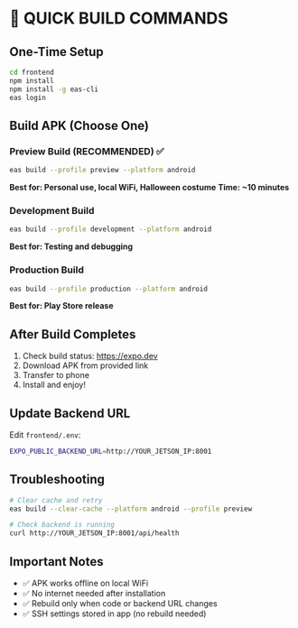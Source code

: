 # 🎃 QUICK BUILD COMMANDS

## One-Time Setup
```bash
cd frontend
npm install
npm install -g eas-cli
eas login
```

## Build APK (Choose One)

### Preview Build (RECOMMENDED) ✅
```bash
eas build --profile preview --platform android
```
**Best for: Personal use, local WiFi, Halloween costume**
**Time: ~10 minutes**

### Development Build
```bash
eas build --profile development --platform android
```
**Best for: Testing and debugging**

### Production Build
```bash
eas build --profile production --platform android
```
**Best for: Play Store release**

## After Build Completes
1. Check build status: https://expo.dev
2. Download APK from provided link
3. Transfer to phone
4. Install and enjoy!

## Update Backend URL
Edit `frontend/.env`:
```bash
EXPO_PUBLIC_BACKEND_URL=http://YOUR_JETSON_IP:8001
```

## Troubleshooting
```bash
# Clear cache and retry
eas build --clear-cache --platform android --profile preview

# Check backend is running
curl http://YOUR_JETSON_IP:8001/api/health
```

## Important Notes
- ✅ APK works offline on local WiFi
- ✅ No internet needed after installation
- ✅ Rebuild only when code or backend URL changes
- ✅ SSH settings stored in app (no rebuild needed)
